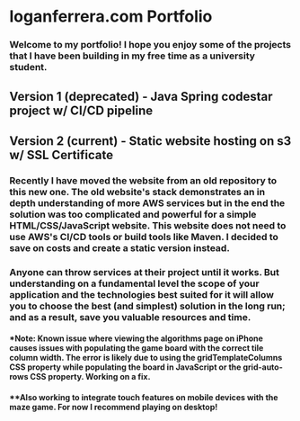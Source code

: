 # loganferrera.com Portfolio
### Welcome to my portfolio! I hope you enjoy some of the projects that I have been building in my free time as a university student. 

## Version 1 (deprecated) - Java Spring codestar project w/ CI/CD pipeline
## Version 2 (current) - Static website hosting on s3 w/ SSL Certificate

### Recently I have moved the website from an old repository to this new one. The old website's stack demonstrates an in depth understanding of more AWS services but in the end the solution was too complicated and powerful for a simple HTML/CSS/JavaScript website. This website does not need to use AWS's CI/CD tools or build tools like Maven. I decided to save on costs and create a static version instead. 

### Anyone can throw services at their project until it works. But understanding on a fundamental level the scope of your application and the technologies best suited for it will allow you to choose the best (and simplest) solution in the long run; and as a result, save you valuable resources and time.

#### *Note: Known issue where viewing the algorithms page on iPhone causes issues with populating the game board with the correct tile column width. The error is likely due to using the gridTemplateColumns CSS property while populating the board in JavaScript or the grid-auto-rows CSS property. Working on a fix. 

#### **Also working to integrate touch features on mobile devices with the maze game. For now I recommend playing on desktop!